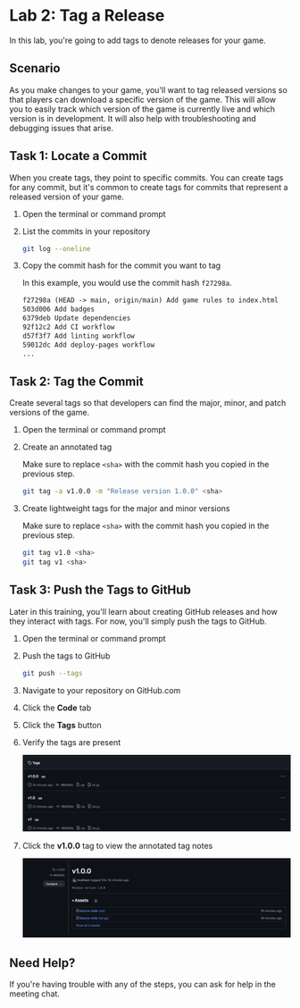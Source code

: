 # Lab 2: Tag a Release

In this lab, you're going to add tags to denote releases for your game.

## Scenario

As you make changes to your game, you'll want to tag released versions so that
players can download a specific version of the game. This will allow you to
easily track which version of the game is currently live and which version is in
development. It will also help with troubleshooting and debugging issues that
arise.

## Task 1: Locate a Commit

When you create tags, they point to specific commits. You can create tags for
any commit, but it's common to create tags for commits that represent a released
version of your game.

1. Open the terminal or command prompt
1. List the commits in your repository

   ```bash
   git log --oneline
   ```

1. Copy the commit hash for the commit you want to tag

   In this example, you would use the commit hash `f27298a`.

   ```plain
   f27298a (HEAD -> main, origin/main) Add game rules to index.html
   503d006 Add badges
   6379deb Update dependencies
   92f12c2 Add CI workflow
   d57f3f7 Add linting workflow
   59012dc Add deploy-pages workflow
   ...
   ```

## Task 2: Tag the Commit

Create several tags so that developers can find the major, minor, and patch
versions of the game.

1. Open the terminal or command prompt
1. Create an annotated tag

   Make sure to replace `<sha>` with the commit hash you copied in the previous
   step.

   ```bash
   git tag -a v1.0.0 -m "Release version 1.0.0" <sha>
   ```

1. Create lightweight tags for the major and minor versions

   Make sure to replace `<sha>` with the commit hash you copied in the previous
   step.

   ```bash
   git tag v1.0 <sha>
   git tag v1 <sha>
   ```

## Task 3: Push the Tags to GitHub

Later in this training, you'll learn about creating GitHub releases and how they
interact with tags. For now, you'll simply push the tags to GitHub.

1. Open the terminal or command prompt
1. Push the tags to GitHub

   ```bash
   git push --tags
   ```

1. Navigate to your repository on GitHub.com
1. Click the **Code** tab
1. Click the **Tags** button
1. Verify the tags are present

   ![Tags](./img/2-tags.png)

1. Click the **v1.0.0** tag to view the annotated tag notes

   ![Annotated Tag](./img/2-annotated-tag.png)

## Need Help?

If you're having trouble with any of the steps, you can ask for help in the
meeting chat.
